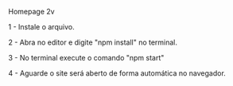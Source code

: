 Homepage 2v

1 - Instale o arquivo.

2 - Abra no editor e digite "npm install" no terminal.

3 - No terminal execute o comando "npm start"

4 - Aguarde o site será aberto de forma automática no navegador.

